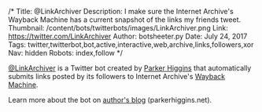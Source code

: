 /*
Title: @LinkArchiver
Description: I make sure the Internet Archive's Wayback Machine has a current snapshot of the links my friends tweet. 
Thumbnail: /content/bots/twitterbots/images/LinkArchiver.png
Link: https://twitter.com/LinkArchiver
Author: botsheeter.py
Date: July 24, 2017
Tags: twitter,twitterbot,bot,active,interactive,web,archive,links,followers,xor
Nav: hidden
Robots: index,follow
*/

[@LinkArchiver](https://twitter.com/LinkArchiver) is a Twitter bot created by [Parker Higgins](https://twitter.com/xor) that automatically submits links posted by its followers to Internet Archive's [Wayback Machine](https://archive.org/web/).

Learn more about the bot on [author's blog](https://parkerhiggins.net/2017/07/linkarchiver-a-new-bot-to-back-up-tweeted-links/) (parkerhiggins.net).